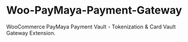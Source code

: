 # Woo-PayMaya-Payment-Gateway
WooCommerce PayMaya Payment Vault - Tokenization &amp; Card Vault Gateway Extension.
